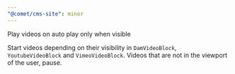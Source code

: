 ```yaml
---
"@comet/cms-site": minor
---
```


Play videos on auto play only when visible

Start videos depending on their visibility in `DamVideoBlock`, `YoutubeVideoBlock` and `VimeoVideoBlock`. Videos that are not in the viewport of the user, pause.
